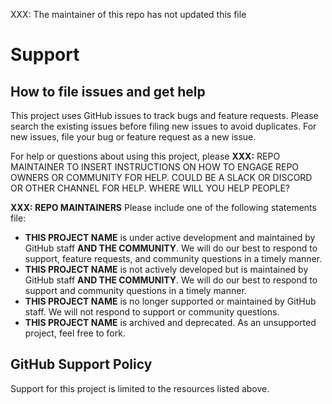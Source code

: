 XXX: The maintainer of this repo has not updated this file

# Support

## How to file issues and get help

This project uses GitHub issues to track bugs and feature requests. Please search the existing issues before filing new issues to avoid duplicates. For new issues, file your bug or feature request as a new issue.

For help or questions about using this project, please **XXX:** REPO MAINTAINER TO INSERT INSTRUCTIONS ON HOW TO ENGAGE REPO OWNERS OR COMMUNITY FOR HELP. COULD BE A SLACK OR DISCORD OR OTHER CHANNEL FOR HELP. WHERE WILL YOU HELP PEOPLE?

**XXX: REPO MAINTAINERS** Please include one of the following statements file:

- **THIS PROJECT NAME** is under active development and maintained by GitHub staff **AND THE COMMUNITY**. We will do our best to respond to support, feature requests, and community questions in a timely manner.
- **THIS PROJECT NAME** is not actively developed but is maintained by GitHub staff **AND THE COMMUNITY**. We will do our best to respond to support and community questions in a timely manner.
- **THIS PROJECT NAME** is no longer supported or maintained by GitHub staff. We will not respond to support or community questions.
- **THIS PROJECT NAME** is archived and deprecated. As an unsupported project, feel free to fork.

## GitHub Support Policy

Support for this project is limited to the resources listed above.
